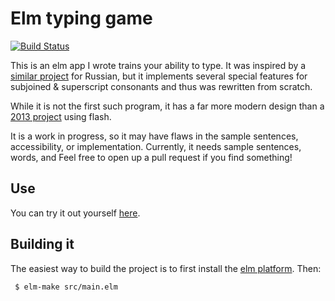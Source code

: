# Elm typing game

[![Build Status](https://travis-ci.org/vmchale/tibetan-tutor.svg?branch=master)](https://travis-ci.org/vmchale/tibetan-tutor)

This is an elm app I wrote trains your ability to type. It was inspired
by a [similar project](https://github.com/hoelzro/elm-typing-tutor) for Russian,
but it implements several special features for subjoined & superscript
consonants and thus was rewritten from scratch.

While it is not the first such program, it has a far more modern design than a
[2013 project](http://ieeexplore.ieee.org/document/6743395/?reload=true)
using flash.

It is a work in progress, so it may have flaws in the
sample sentences, accessibility, or implementation. Currently, it needs sample sentences, words, and  Feel free to open up a pull request if
you find something!

## Use

You can try it out yourself [here](http://vmchale.com/tutor.html).

## Building it

The easiest way to build the project is to first install the [elm
platform](https://guide.elm-lang.org/install.html). Then:

```bash
 $ elm-make src/main.elm
```
